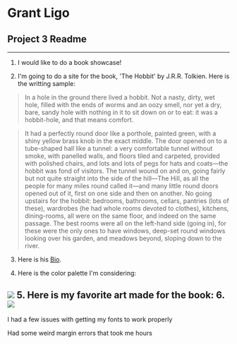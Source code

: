 # Grant Ligo

## Project 3 Readme
---
1. I would like to do a book showcase!

2. I'm going to do a site for the book, 'The Hobbit' by J.R.R. Tolkien. Here is the writting sample:

>In a hole in the ground there lived a hobbit. Not a nasty, dirty, wet hole, filled with the ends of worms and an oozy smell, nor yet a dry, bare, sandy hole with nothing in it to sit down on or to eat: it was a hobbit-hole, and that means comfort.

>It had a perfectly round door like a porthole, painted green, with a shiny yellow brass knob in the exact middle. The door opened on to a tube-shaped hall like a tunnel: a very comfortable tunnel without smoke, with panelled walls, and floors tiled and carpeted, provided with polished chairs, and lots and lots of pegs for hats and coats—the hobbit was fond of visitors. The tunnel wound on and on, going fairly but not quite straight into the side of the hill—The Hill, as all the people for many miles round called it—and many little round doors opened out of it, first on one side and then on another. No going upstairs for the hobbit: bedrooms, bathrooms, cellars, pantries (lots of these), wardrobes (he had whole rooms devoted to clothes), kitchens, dining-rooms, all were on the same floor, and indeed on the same passage. The best rooms were all on the left-hand side (going in), for these were the only ones to have windows, deep-set round windows looking over his garden, and meadows beyond, sloping down to the river.

3. Here is his [Bio](https://www.tolkiensociety.org/author/biography/).

4. Here is the color palette I'm considering:

![](https://coolors.co/export/png/ceec97-00a676-f7f9f9-a76d60-601700)
5. Here is my favorite art made for the book:
6.
![](https://i.pinimg.com/originals/ea/d8/7f/ead87f4430d93fec2a7c77b82233b85a.gif)
---
I had a few issues with getting my fonts to work properly

Had some weird margin errors that took me hours
